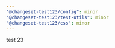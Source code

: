 ```yaml
---
"@changeset-test123/config": minor
"@changeset-test123/test-utils": minor
"@changeset-test123/css": minor
---
```


test 23
